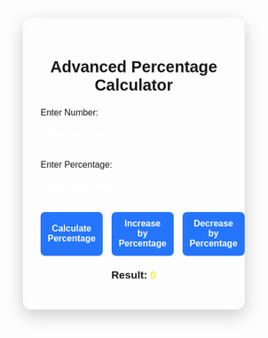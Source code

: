<!DOCTYPE html>
<html lang="en">
<head>
  <meta charset="UTF-8">
  <meta name="viewport" content="width=device-width, initial-scale=1.0">
  <title>Advanced Percentage Calculator</title>
  <style>
    /* General Reset */
    * {
      margin: 0;
      padding: 0;
      box-sizing: border-box;
      font-family: 'Arial', sans-serif;
    }

    body {
      background: linear-gradient(135deg, #6a11cb, #2575fc);
      display: flex;
      justify-content: center;
      align-items: center;
      height: 100vh;
      color: #fff;
    }

    .calculator {
      background: rgba(255, 255, 255, 0.1);
      backdrop-filter: blur(10px);
      border-radius: 15px;
      padding: 2rem;
      width: 100%;
      max-width: 400px;
      box-shadow: 0 10px 30px rgba(0, 0, 0, 0.2);
    }

    h1 {
      text-align: center;
      margin-bottom: 1.5rem;
      font-size: 1.8rem;
      font-weight: 600;
    }

    .input-group {
      margin-bottom: 1.5rem;
    }

    .input-group label {
      display: block;
      margin-bottom: 0.5rem;
      font-size: 1rem;
      font-weight: 500;
    }

    .input-group input {
      width: 100%;
      padding: 0.8rem;
      border: none;
      border-radius: 8px;
      background: rgba(255, 255, 255, 0.2);
      color: #fff;
      font-size: 1rem;
      outline: none;
    }

    .input-group input::placeholder {
      color: rgba(255, 255, 255, 0.7);
    }

    .input-group input:focus {
      background: rgba(255, 255, 255, 0.3);
    }

    .button-group {
      display: flex;
      justify-content: space-between;
      gap: 1rem;
    }

    .button-group button {
      flex: 1;
      padding: 0.8rem;
      border: none;
      border-radius: 8px;
      background: #2575fc;
      color: #fff;
      font-size: 1rem;
      font-weight: 600;
      cursor: pointer;
      transition: background 0.3s ease;
    }

    .button-group button:hover {
      background: #1b5fd9;
    }

    .result {
      margin-top: 1.5rem;
      text-align: center;
      font-size: 1.2rem;
      font-weight: 600;
    }

    .result span {
      color: #ffeb3b;
    }
  </style>
</head>
<body>
  <div class="calculator">
    <h1>Advanced Percentage Calculator</h1>
    <div class="input-group">
      <label for="number">Enter Number:</label>
      <input type="number" id="number" placeholder="Enter a number">
    </div>
    <div class="input-group">
      <label for="percentage">Enter Percentage:</label>
      <input type="number" id="percentage" placeholder="Enter percentage">
    </div>
    <div class="button-group">
      <button onclick="calculatePercentage()">Calculate Percentage</button>
      <button onclick="calculateIncrease()">Increase by Percentage</button>
      <button onclick="calculateDecrease()">Decrease by Percentage</button>
    </div>
    <div class="result">
      <p>Result: <span id="result">0</span></p>
    </div>
  </div>

  <script>
    function calculatePercentage() {
      const number = parseFloat(document.getElementById('number').value);
      const percentage = parseFloat(document.getElementById('percentage').value);
      if (isNaN(number) || isNaN(percentage)) {
        alert('Please enter valid numbers.');
        return;
      }
      const result = (number * percentage) / 100;
      document.getElementById('result').textContent = result.toFixed(2);
    }

    function calculateIncrease() {
      const number = parseFloat(document.getElementById('number').value);
      const percentage = parseFloat(document.getElementById('percentage').value);
      if (isNaN(number) || isNaN(percentage)) {
        alert('Please enter valid numbers.');
        return;
      }
      const result = number + (number * percentage) / 100;
      document.getElementById('result').textContent = result.toFixed(2);
    }

    function calculateDecrease() {
      const number = parseFloat(document.getElementById('number').value);
      const percentage = parseFloat(document.getElementById('percentage').value);
      if (isNaN(number) || isNaN(percentage)) {
        alert('Please enter valid numbers.');
        return;
      }
      const result = number - (number * percentage) / 100;
      document.getElementById('result').textContent = result.toFixed(2);
    }
  </script>
</body>
</html>
